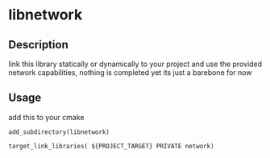 # libnetwork

## Description
link this library statically or dynamically to your project and use the provided network capabilities,
nothing is completed yet its just a barebone for now

## Usage
add this to your cmake
```
add_subdirectory(libnetwork)

target_link_libraries( ${PROJECT_TARGET} PRIVATE network)
```

